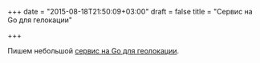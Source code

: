 +++
date = "2015-08-18T21:50:09+03:00"
draft = false
title = "Сервис на Go для гелокации"

+++

<p>Пишем небольшой <a href="http://devdungeon.com/content/ip-geolocation-go">сервис на Go для геолокации</a>.</p>

